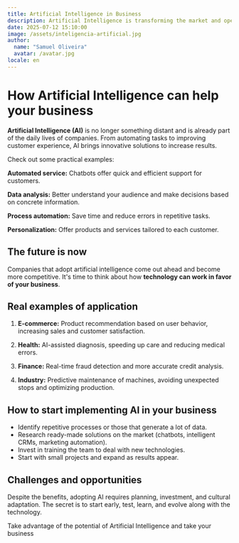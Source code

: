 ```yaml
---
title: Artificial Intelligence in Business
description: Artificial Intelligence is transforming the market and opening new opportunities for companies of all sizes. Learn how to apply it to your strategy.
date: 2025-07-12 15:10:00
image: /assets/inteligencia-artificial.jpg
author:
  name: "Samuel Oliveira"
  avatar: /avatar.jpg
locale: en
---
```


# How Artificial Intelligence can help your business

**Artificial Intelligence (AI)** is no longer something distant and is already part of the daily lives of companies. From automating tasks to improving customer experience, AI brings innovative solutions to increase results.

Check out some practical examples:

**Automated service:** Chatbots offer quick and efficient support for customers.

**Data analysis:** Better understand your audience and make decisions based on concrete information.

**Process automation:** Save time and reduce errors in repetitive tasks.

**Personalization:** Offer products and services tailored to each customer.

## The future is now

Companies that adopt artificial intelligence come out ahead and become more competitive. It's time to think about how **technology can work in favor of your business**.

## Real examples of application

1. **E-commerce:** Product recommendation based on user behavior, increasing sales and customer satisfaction.

2. **Health:** AI-assisted diagnosis, speeding up care and reducing medical errors.

3. **Finance:** Real-time fraud detection and more accurate credit analysis.

4. **Industry:** Predictive maintenance of machines, avoiding unexpected stops and optimizing production.

## How to start implementing AI in your business

- Identify repetitive processes or those that generate a lot of data.
- Research ready-made solutions on the market (chatbots, intelligent CRMs, marketing automation).
- Invest in training the team to deal with new technologies.
- Start with small projects and expand as results appear.

## Challenges and opportunities

Despite the benefits, adopting AI requires planning, investment, and cultural adaptation. The secret is to start early, test, learn, and evolve along with the technology.

Take advantage of the potential of Artificial Intelligence and take your business
